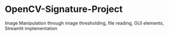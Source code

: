 # OpenCV-Signature-Project
Image Manipulation through image thresholding, file reading, GUI elements, Streamlit implementation

